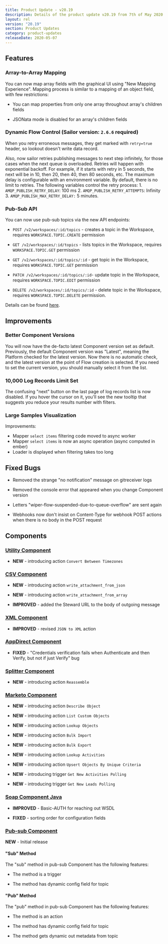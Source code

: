```yaml
---
title: Product Update - v20.19
description: Details of the product update v20.19 from 7th of May 2020.
layout: rel
version: "20.19"
section: Product Updates
category: product-updates
releaseDate: 2020-05-07
---
```


## Features

### Array-to-Array Mapping
You can now map array fields with the graphical UI using "New Mapping Experience". Mapping process is similar to a mapping of an object field, with few restrictions:

- You can map properties from only one array throughout array's children fields

- JSONata mode is disabled for an array's children fields

### Dynamic Flow Control (Sailor version: `2.6.6` required)
When you retry erroneous messages, they get marked with `retry=true` header, so lookout doesn't write data record.

Also, now sailor retries publishing messages to next step infinitely, for those cases when the next queue is overloaded. Retries will happen with exponential backoff. For example, if it starts with retry in 5 seconds, the next will be in 10, then 20, then 40, then 80 seconds, etc. The maximum delay is configurable with an environment variable. By default, there is no limit to retries.
The following variables control the retry process:
1\. `AMQP_PUBLISH_RETRY_DELAY`: 100 ms
2\. `AMQP_PUBLISH_RETRY_ATTEMPTS`: Infinity
3\.  `AMQP_PUBLISH_MAX_RETRY_DELAY:` 5 minutes.

### Pub-Sub API
You can now use pub-sub topics via the new API endpoints:

* `POST /v2/workspaces/:id/topics` - creates a topic in the Workspace, requires `WORKSPACE.TOPIC.CREATE` permission

* `GET /v2/workspaces/:id/topics` - lists topics in the Workspace, requires `WORKSPACE.TOPIC.GET` permission

* `GET /v2/workspaces/:id/topics/:id` - get topic in the Workspace, requires `WORKSPACE.TOPIC.GET` permission

* `PATCH /v2/workspaces/:id/topics/:id`- update topic in the Workspace, requires `WORKSPACE.TOPIC.EDIT` permission

* `DELETE /v2/workspaces/:id/topics/:id` - delete topic in the Workspace, requires `WORKSPACE.TOPIC.DELETE` permission.


Details can be found [here]({{site.data.tenant.apiBaseUri}}/docs/v2/#what-is-a-topic-unit?).


## Improvements

### Better Component Versions
You will now have the de-facto latest Component version set as default. Previously, the default Component version was "Latest", meaning the Platform checked for the latest version. Now there is no automatic check, and the latest version at the point of Flow creation is selected. If you need to set the current version, you should manually select it from the list.    

### 10,000 Log Records Limit Set
The confusing "next" button on the last page of log records list is now disabled. If you hover the cursor on it, you'll see the new tooltip that suggests you reduce your results number with filters.

### Large Samples Visualization
Improvements:
- Mapper `select items` filtering code moved to async worker
- Mapper `select items` is now an async operation (async computed in ember)
- Loader is displayed when filtering takes too long


## Fixed Bugs

* Removed the strange "no notification" message on gitreceiver logs

* Removed the console error that appeared when you change Component version

* Letters "wiper-flow-suspended-due-to-queue-overflow" are sent again

* Webhooks now don't insist on Content-Type for webhook POST actions when there is no body in the POST request


## Components

### [Utility Component](/components/address/)

*   **NEW** - introducing action `Convert Between Timezones`


### [CSV Component](/components/csv-component/)

*   **NEW** - introducing action `write_attachment_from_json`

*   **NEW** - introducing action `write_attachment_from_array`

*   **IMPROVED** - added the Steward URL to the body of outgoing message

### [XML Component](/components/xml-component/)

*   **IMPROVED** - revised `JSON to XML` action   

### [AppDirect Component](/components/appdirect-component/)

*   **FIXED** - "Credentials verification fails when Authenticate and then Verify, but not if just Verify" bug

### [Splitter Component](/components/splitter-component/)

*   **NEW** - introducing action `Reassemble`

### [Marketo Component](/components/marketo-component/)

*   **NEW** - introducing action `Describe Object`

*   **NEW** - introducing action `List Custom Objects`

*   **NEW** - introducing action `Lookup Objects`

*   **NEW** - introducing action `Bulk Import`

*   **NEW** - introducing action `Bulk Export`

*   **NEW** - introducing action `Lookup Activities`

*   **NEW** - introducing action `Upsert Objects By Unique Criteria`

*   **NEW** - introducing trigger `Get New Activities Polling`

*   **NEW** - introducing trigger `Get New Leads Polling`

### [Soap Component Java](/components/soap-component-java/)

*   **IMPROVED** - Basic-AUTH for reaching out WSDL

*   **FIXED** - sorting order for configuration fields

### [Pub-sub Component](https://github.com/elasticio/pub-sub)

**NEW** -  Initial release

#### "Sub" Method
The "sub" method in pub-sub Component has the following features:
- The method is a trigger

- The method has dynamic config field for topic

#### "Pub" Method
The "pub" method in pub-sub Component has the following features:
- The method is an action

- The method has dynamic config field for topic

- The method gets dynamic out metadata from topic
